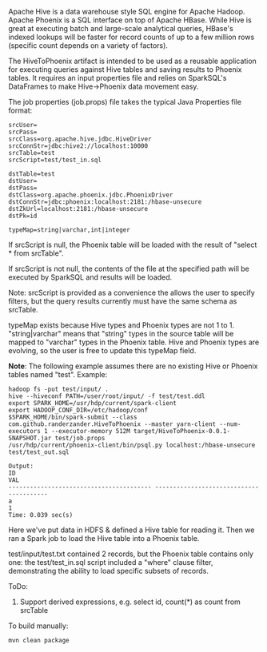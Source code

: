Apache Hive is a data warehouse style SQL engine for Apache Hadoop. Apache Phoenix is a SQL interface on top of Apache HBase. While Hive is great at executing batch and large-scale analytical queries, HBase's indexed lookups will be faster for record counts of up to a few million rows (specific count depends on a variety of factors).

The HiveToPhoenix artifact is intended to be used as a reusable application for executing queries against Hive tables and saving results to Phoenix tables. It requires an input properties file and relies on SparkSQL's DataFrames to make Hive->Phoenix data movement easy.

The job properties (job.props) file takes the typical Java Properties file format:
```
srcUser=
srcPass=
srcClass=org.apache.hive.jdbc.HiveDriver
srcConnStr=jdbc:hive2://localhost:10000
srcTable=test
srcScript=test/test_in.sql

dstTable=test
dstUser=
dstPass=
dstClass=org.apache.phoenix.jdbc.PhoenixDriver
dstConnStr=jdbc:phoenix:localhost:2181:/hbase-unsecure
dstZkUrl=localhost:2181:/hbase-unsecure
dstPk=id

typeMap=string|varchar,int|integer
```

If srcScript is null, the Phoenix table will be loaded with the result of "select * from srcTable".

If srcScript is not null, the contents of the file at the specified path will be executed by SparkSQL and results will be loaded.

Note: srcScript is provided as a convenience the allows the user to specify filters, but the query results currently must have the same schema as srcTable.

typeMap exists because Hive types and Phoenix types are not 1 to 1. "string|varchar" means that "string" types in the source table will be mapped to "varchar" types in the Phoenix table. Hive and Phoenix types are evolving, so the user is free to update this typeMap field.

**Note**: The following example assumes there are no existing Hive or Phoenix tables named "test".
Example:
```
hadoop fs -put test/input/ .
hive --hiveconf PATH=/user/root/input/ -f test/test.ddl
export SPARK_HOME=/usr/hdp/current/spark-client
export HADOOP_CONF_DIR=/etc/hadoop/conf
$SPARK_HOME/bin/spark-submit --class com.github.randerzander.HiveToPhoenix --master yarn-client --num-executors 1 --executor-memory 512M target/HiveToPhoenix-0.0.1-SNAPSHOT.jar test/job.props
/usr/hdp/current/phoenix-client/bin/psql.py localhost:/hbase-unsecure test/test_out.sql

Output:
ID                                                                            VAL 
---------------------------------------- ---------------------------------------- 
a                                                                               1 
Time: 0.039 sec(s)
```

Here we've put data in HDFS & defined a Hive table for reading it. Then we ran a Spark job to load the Hive table into a Phoenix table.

test/input/test.txt contained 2 records, but the Phoenix table contains only one: the test/test_in.sql script included a "where" clause filter, demonstrating the ability to load specific subsets of records.


ToDo:

1. Support derived expressions, e.g. select id, count(*) as count from srcTable

To build manually:
```
mvn clean package
```
